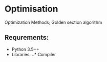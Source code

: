 # Optimisation
Optimization Methods; Golden section  algorithm

## Requrements:
* Python 3.5++
* Libraries:
..* Compiler
